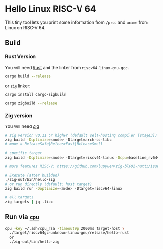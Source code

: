 # Hello Linux RISC-V 64

This tiny tool lets you print some information from `/proc` and `uname` from
Linux on RISC-V 64. 

## Build

### Rust Version

You will need [Rust](https://www.rust-lang.org/) and the linker from
`riscv64-linux-gnu-gcc`.

```sh
cargo build --release
```

or `zig` linker:

```sh
cargo install cargo-zigbuild

cargo zigbuild --release
```

### Zig version
You will need [Zig](https://ziglang.org/)

```sh
# zig version v0.11 or higher (default self-hosting compiler [stage3]) 
zig build -Doptimize=<mode> -Dtarget=arch-os-libc
# mode = ReleaseSafe|ReleaseFast|ReleaseSmall

# specific target
zig build -Doptimize=<mode> -Dtarget=riscv64-linux -Dcpu=baseline_rv64+v # Allwinner D1

# more features RISC-V: https://github.com/lupyuen/zig-bl602-nuttx/issues/1

# Execute (after builded)
./zig-out/bin/hello-zig
# or run directly (default: host target) 
zig build run -Doptimize=<mode> -Dtarget=riscv64-linux

# all targets
zig targets | jq .libc
```

## Run via [`cpu`](https://github.com/u-root/cpu)

```sh
cpu -key ~/.ssh/cpu_rsa -timeout9p 2000ms target-host \
  ./target/riscv64gc-unknown-linux-gnu/release/hello-rust
  or
  ./zig-out/bin/hello-zig
```
